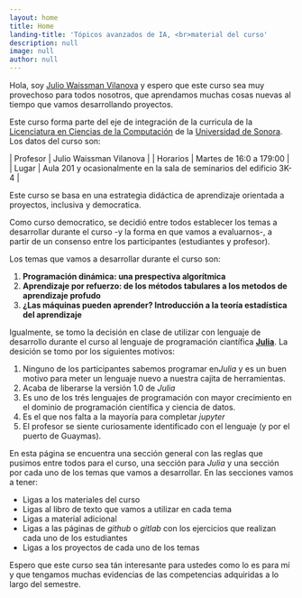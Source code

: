 ```yaml
---
layout: home
title: Home
landing-title: 'Tópicos avanzados de IA, <br>material del curso'
description: null
image: null
author: null
---
```


Hola, soy [Julio Waissman Vilanova](http://mat.uson.mx/~juliowaissman/) y espero que este curso sea muy provechoso 
para todos nosotros, que aprendamos muchas cosas nuevas al tiempo que vamos desarrollando proyectos.

Este curso forma parte del eje de integración de la curricula de la [Licenciatura en Ciencias de la Computación](http://cc.mat.uson.mx) 
de la [Universidad de Sonora](http://www.uson.mx). Los datos del curso son:

| Profesor   | Julio Waissman Vilanova                                              |
| Horarios   | Martes de 16:0 a 179:00                                              |
| Lugar      | Aula 201 y ocasionalmente en la sala de seminarios del edificio 3K-4 |

Este curso se basa en una estrategia didáctica de aprendizaje orientada a proyectos, inclusiva y democratica.

Como curso democratico, se decidió entre todos establecer los temas a desarrollar durante el curso -y la forma en que vamos a evaluarnos-, a partir de un consenso entre los participantes (estudiantes y profesor).

Los temas que vamos a desarrollar durante el curso son:

1. **Programación dinámica: una prespectiva algorítmica**  
2. **Aprendizaje por refuerzo: de los métodos tabulares a los metodos de aprendizaje profudo**   
3. **¿Las máquinas pueden aprender? Introducción a la teoría estadística del aprendizaje**

Igualmente, se tomo la decisión en clase de utilizar con lenguaje de desarrollo durante el curso al lenguaje de programación ciantífica [**Julia**](https://julialang.org). La desición se tomo por los siguientes motivos:

1. Ninguno de los participantes sabemos programar en*Julia* y es un buen motivo para meter un lenguaje nuevo a nuestra cajita de herramientas.
2. Acaba de liberarse la versión 1.0 de *Julia*
3. Es uno de los trés lenguajes de programación con mayor crecimiento en el dominio de programación científica y ciencia de datos.
4. Es el que nos falta a la mayoría para completar *jupyter*
5. El profesor se siente curiosamente identificado con el lenguaje (y por el puerto de Guaymas).

En esta página se encuentra una sección general con las reglas que pusimos entre todos para el curso, una sección para *Julia* y una sección por cada uno de los temas que vamos a desarrollar. En las secciones vamos a tener:

- Ligas a los materiales del curso
- Ligas al libro de texto que vamos a utilizar en cada tema
- Ligas a material adicional
- Ligas a las páginas de *github* o *gitlab* con los ejercicios que realizan cada uno de los estudiantes
- Ligas a los proyectos de cada uno de los temas

Espero que este curso sea tán interesante para ustedes como lo es para mí y que tengamos muchas evidencias de las competencias adquiridas a lo largo del semestre.
